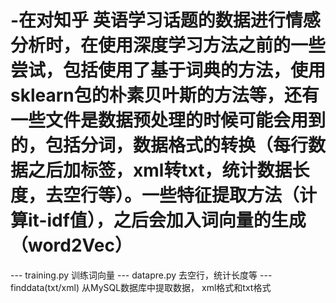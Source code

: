 # -在对知乎 英语学习话题的数据进行情感分析时，在使用深度学习方法之前的一些尝试，包括使用了基于词典的方法，使用sklearn包的朴素贝叶斯的方法等，还有一些文件是数据预处理的时候可能会用到的，包括分词，数据格式的转换（每行数据之后加标签，xml转txt，统计数据长度，去空行等）。一些特征提取方法（计算it-idf值），之后会加入词向量的生成（word2Vec）
   --- training.py 训练词向量
   --- datapre.py  去空行，统计长度等
   --- finddata(txt/xml) 从MySQL数据库中提取数据， xml格式和txt格式
